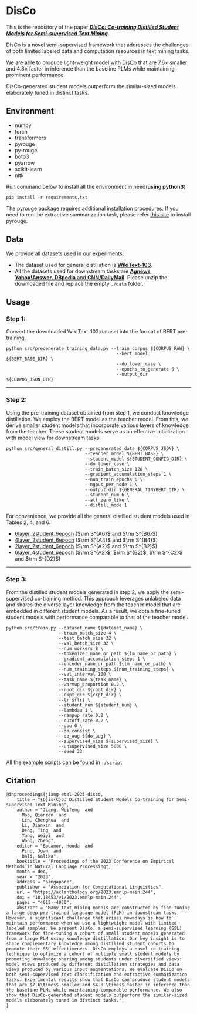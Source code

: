 
# DisCo
This is the repository of the paper ***[DisCo: Co-training Distilled Student Models for Semi-supervised Text Mining](https://arxiv.org/abs/2305.12074)***.

DisCo is a novel semi-supervised framework that addresses the challenges of both limited labeled data and computation resources in text mining tasks. 

We are able to produce light-weight model with DisCo that are 7.6&times; smaller and 4.8&times; faster in inference than the baseline PLMs while maintaining prominent performance.

DisCo-generated student models outperform the similar-sized models elaborately tuned in distinct tasks.

## Environment

- numpy
- torch
- transformers
- pyrouge
- py-rouge
- boto3
- pyarrow
- scikit-learn
- nltk

Run command below to install all the environment in need(**using python3**)

```shell
pip install -r requirements.txt
```

The pyrouge package requires additional installation procedures. If you need to run the extractive summarization task, please refer [this site](https://stackoverflow.com/questions/45894212/installing-pyrouge-gets-error-in-ubuntu) to install pyrouge.

## Data

We provide all datasets used in our experiments:

- The dataset used for general distillation is **[WikiText-103](https://huggingface.co/datasets/wikitext)**.
- All the datasets used for downstream tasks are [**Agnews**, **Yahoo!Answer**, **DBpedia** and **CNN/DailyMail**](https://drive.google.com/file/d/1skFKn8GQKWbh7JL3dnuavcP69Vp5tk4z/view?usp=sharing). Please unzip the downloaded file and replace the empty ```./data``` folder.

## Usage

### Step 1:

Convert the downloaded WikiText-103 dataset into the format of BERT pre-training.

```shell
python src/pregenerate_training_data.py --train_corpus ${CORPUS_RAW} \
                                          --bert_model ${BERT_BASE_DIR} \
                                          --do_lower_case \
                                          --epochs_to_generate 6 \
                                          --output_dir ${CORPUS_JSON_DIR}
```

-----

### Step 2:

Using the pre-training dataset obtained from step 1, we conduct knowledge distillation. We employ the BERT model as the teacher model. From this, we derive smaller student models that incorporate various layers of knowledge from the teacher. These student models serve as an effective initialization with model view for downstream tasks.

```shell
python src/general_distill.py --pregenerated_data ${CORPUS_JSON} \
                              --teacher_model ${BERT_BASE} \
                              --student_model ${STUDENT_CONFIG_DIR} \
                              --do_lower_case \
                              --train_batch_size 128 \
                              --gradient_accumulation_steps 1 \
                              --num_train_epochs 6 \
                              --ngpus_per_node 1 \
                              --output_dir ${GENERAL_TINYBERT_DIR} \
                              --student_num 6 \
                              --att_zero_like \
                              --distill_mode 1
```

For convenience, we provide all the general distilled student models used in Tables 2, 4, and 6.

- [6layer_2student_6epoch](https://drive.google.com/file/d/1WoG0Ga5xxIhrGjKjqJsjnzsxGMWHqs-u/view?usp=sharing) ($\rm S^{A6}$ and $\rm S^{B6}$)
- [4layer_2student_6epoch](https://drive.google.com/file/d/1iddkeU41YI-t4JAtzK85dvIe0yvatEOJ/view?usp=sharing) ($\rm S^{A4}$ and $\rm S^{B4}$)
- [2layer_2student_6epoch](https://drive.google.com/file/d/12e70V80uwwi-9ZJ0mJTpX_fQtc5X1FV4/view?usp=sharing) ($\rm S^{A2}$ and $\rm S^{B2}$)
- [6layer_4student_6epoch](https://drive.google.com/file/d/15d01WSy505OZHpqsE3NCaGYz7X56chnj/view?usp=sharing) ($\rm S^{A2}$,  $\rm S^{B2}$, $\rm S^{C2}$ and $\rm S^{D2}$)

-----

### Step 3:

From the distilled student models generated in step 2, we apply the semi-supervised co-training method. This approach leverages unlabeled data and shares the diverse layer knowledge from the teacher model that are embedded in different student models. As a result, we obtain fine-tuned student models with performance comparable to that of the teacher model.

```shell
python src/train.py --dataset_name ${dataset_name} \
                    --train_batch_size 4 \
                    --test_batch_size 32 \
                    --val_batch_size 32 \
                    --num_workers 8 \
                    --tokenizer_name_or_path ${lm_name_or_path} \
                    --gradient_accumulation_steps 1 \
                    --encoder_name_or_path ${lm_name_or_path} \
                    --num_training_steps ${num_training_steps} \
                    --val_interval 100 \
                    --task_name ${task_name} \
                    --warmup_proportion 0.2 \
                    --root_dir ${root_dir} \
                    --ckpt_dir ${ckpt_dir} \
                    --lr ${lr} \
                    --student_num ${student_num} \
                    --lambdau 1 \
                    --rampup_rate 0.2 \
                    --cutoff_rate 0.2 \
                    --gpu 0 \
                    --do_consist \
                    --do_aug ${do_aug} \
                    --supervised_size ${supervised_size} \
                    --unsupervised_size 5000 \
                    --seed 33
```

All the example scripts can be found in `./script`

## Citation

```
@inproceedings{jiang-etal-2023-disco,
    title = "{D}is{C}o: Distilled Student Models Co-training for Semi-supervised Text Mining",
    author = "Jiang, Weifeng  and
      Mao, Qianren  and
      Lin, Chenghua  and
      Li, Jianxin  and
      Deng, Ting  and
      Yang, Weiyi  and
      Wang, Zheng",
    editor = "Bouamor, Houda  and
      Pino, Juan  and
      Bali, Kalika",
    booktitle = "Proceedings of the 2023 Conference on Empirical Methods in Natural Language Processing",
    month = dec,
    year = "2023",
    address = "Singapore",
    publisher = "Association for Computational Linguistics",
    url = "https://aclanthology.org/2023.emnlp-main.244",
    doi = "10.18653/v1/2023.emnlp-main.244",
    pages = "4015--4030",
    abstract = "Many text mining models are constructed by fine-tuning a large deep pre-trained language model (PLM) in downstream tasks. However, a significant challenge that arises nowadays is how to maintain performance when we use a lightweight model with limited labeled samples. We present DisCo, a semi-supervised learning (SSL) framework for fine-tuning a cohort of small student models generated from a large PLM using knowledge distillation. Our key insight is to share complementary knowledge among distilled student cohorts to promote their SSL effectiveness. DisCo employs a novel co-training technique to optimize a cohort of multiple small student models by promoting knowledge sharing among students under diversified views: model views produced by different distillation strategies and data views produced by various input augmentations. We evaluate DisCo on both semi-supervised text classification and extractive summarization tasks. Experimental results show that DisCo can produce student models that are $7.6\times$ smaller and $4.8 \times$ faster in inference than the baseline PLMs while maintaining comparable performance. We also show that DisCo-generated student models outperform the similar-sized models elaborately tuned in distinct tasks.",
}
```

